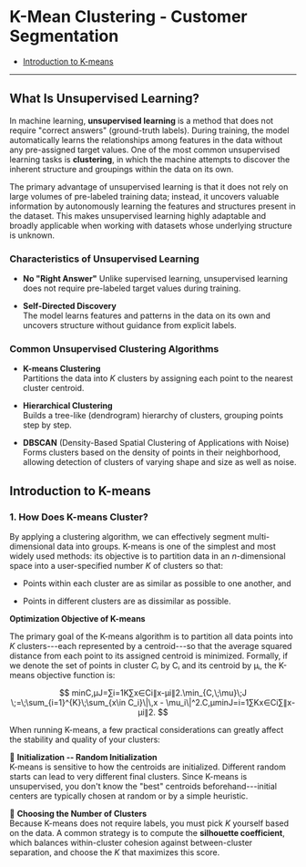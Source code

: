 # K-Mean Clustering - Customer Segmentation

- [Introduction to K-means](#introduction-to-k-means)

-----------------------

## What Is Unsupervised Learning?

In machine learning, **unsupervised learning** is a method that does not require "correct answers" (ground-truth labels). During training, the model automatically learns the relationships among features in the data without any pre-assigned target values. One of the most common unsupervised learning tasks is **clustering**, in which the machine attempts to discover the inherent structure and groupings within the data on its own.

The primary advantage of unsupervised learning is that it does not rely on large volumes of pre-labeled training data; instead, it uncovers valuable information by autonomously learning the features and structures present in the dataset. This makes unsupervised learning highly adaptable and broadly applicable when working with datasets whose underlying structure is unknown.

### Characteristics of Unsupervised Learning

-   **No "Right Answer"**
    Unlike supervised learning, unsupervised learning does not require pre-labeled target values during training.

-   **Self-Directed Discovery**\
    The model learns features and patterns in the data on its own and uncovers structure without guidance from explicit labels.

### Common Unsupervised Clustering Algorithms

-   **K-means Clustering**\
    Partitions the data into *K* clusters by assigning each point to the nearest cluster centroid.

-   **Hierarchical Clustering**\
    Builds a tree-like (dendrogram) hierarchy of clusters, grouping points step by step.

-   **DBSCAN** (Density-Based Spatial Clustering of Applications with Noise)\
    Forms clusters based on the density of points in their neighborhood, allowing detection of clusters of varying shape and size as well as noise.

## Introduction to K-means

### 1. How Does K-means Cluster?

By applying a clustering algorithm, we can effectively segment multi-dimensional data into groups. K-means is one of the simplest and most widely used methods: its objective is to partition data in an *n*-dimensional space into a user-specified number *K* of clusters so that:

-   Points within each cluster are as similar as possible to one another, and

-   Points in different clusters are as dissimilar as possible.

**Optimization Objective of K-means**

The primary goal of the K-means algorithm is to partition all data points into *K* clusters---each represented by a centroid---so that the average squared distance from each point to its assigned centroid is minimized. Formally, if we denote the set of points in cluster *Cᵢ* by Cᵢ and its centroid by μᵢ, the K-means objective function is:

$$
min⁡C,μJ=∑i=1K∑x∈Ci∥x-μi∥2.\min_{C,\;\mu}\;J \;=\;\sum_{i=1}^{K}\;\sum_{x\in C_i}\|\,x - \mu_i\|^2.C,μmin​J=i=1∑K​x∈Ci​∑​∥x-μi​∥2.
$$

When running K-means, a few practical considerations can greatly affect the stability and quality of your clusters:

🔺 **Initialization -- Random Initialization**\
K-means is sensitive to how the centroids are initialized. Different random starts can lead to very different final clusters. Since K-means is unsupervised, you don't know the "best" centroids beforehand---initial centers are typically chosen at random or by a simple heuristic.

🔺 **Choosing the Number of Clusters**\
Because K-means does not require labels, you must pick *K* yourself based on the data. A common strategy is to compute the **silhouette coefficient**, which balances within-cluster cohesion against between-cluster separation, and choose the *K* that maximizes this score.